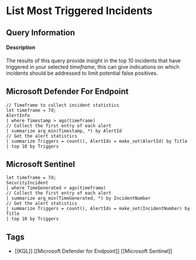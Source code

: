 # List Most Triggered Incidents

## Query Information

#### Description
The results of this query provide insight in the top 10 incidents that have triggered in your selected *timeframe*, this can give indications on which incidents should be addressed to limit potential false positives.
## Microsoft Defender For Endpoint
```kusto
// Timeframe to collect incident statistics
let timeframe = 7d;
AlertInfo
| where Timestamp > ago(timeframe)
// Collect the first entry of each alert
| summarize arg_min(Timestamp, *) by AlertId
// Get the alert statistics
| summarize Triggers = count(), AlertIds = make_set(AlertId) by Title
| top 10 by Triggers

```
## Microsoft Sentinel
```kusto
let timeframe = 7d;
SecurityIncident
| where TimeGenerated > ago(timeframe)
// Collect the first entry of each alert
| summarize arg_min(TimeGenerated, *) by IncidentNumber
// Get the alert statistics
| summarize Triggers = count(), AlertIds = make_set(IncidentNumber) by Title
| top 10 by Triggers
```
## Tags
- [[KQL]] [[Microsoft Defender for Endpoint]] [[Microsoft Sentinel]]